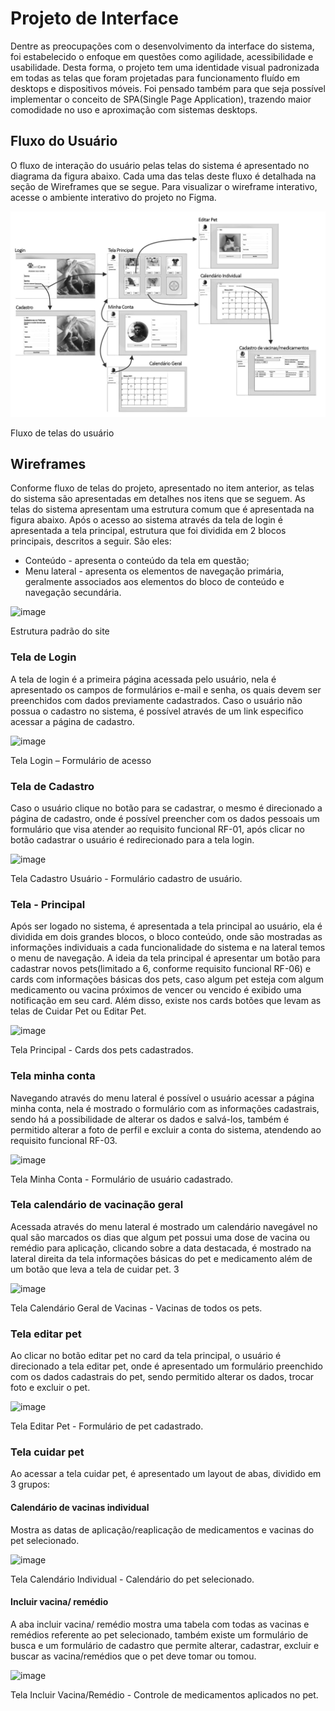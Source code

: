 # Projeto de Interface 

Dentre as preocupações com o desenvolvimento da interface do sistema, foi estabelecido o enfoque em questões como agilidade, acessibilidade e usabilidade. Desta forma, o projeto tem uma identidade visual padronizada em todas as telas que foram projetadas para funcionamento fluído em desktops e dispositivos móveis. Foi pensado também para que seja possível implementar o conceito de SPA(Single Page Application), trazendo maior comodidade no uso e aproximação com sistemas desktops.  

## Fluxo do Usuário 

O fluxo de interação do usuário pelas telas do sistema é apresentado no diagrama da figura abaixo. Cada uma das telas deste fluxo é detalhada na seção de Wireframes que se segue. Para visualizar o wireframe interativo, acesse o <a href="https://www.figma.com/proto/uk6NlzfYOx8shXQK9PPYbQ/PetCare-Projeto?node-id=179%3A466&scaling=min-zoom&page-id=0%3A1&starting-point-node-id=179%3A466"></a>ambiente interativo do projeto no Figma.</a> 

![image](img/Diagrma%20de%20Fluxo.jpg)

Fluxo de telas do usuário 

## Wireframes 

Conforme fluxo de telas do projeto, apresentado no item anterior, as telas do sistema são apresentadas em detalhes nos itens que se seguem. As telas do sistema apresentam uma estrutura comum que é apresentada na figura abaixo. Após o acesso ao sistema através da tela de login é apresentada a tela principal, estrutura que foi dividida em 2 blocos principais, descritos a seguir. São eles: 
<ul>
<li>Conteúdo - apresenta o conteúdo da tela em questão; </li>
<li>Menu lateral - apresenta os elementos de navegação primária, geralmente associados aos elementos do bloco de conteúdo e navegação secundária. </li>
 </ul>

 ![image](https://github.com/ICEI-PUC-Minas-PMV-ADS/PetCare/blob/develop/docs/img/Layout.png)

Estrutura padrão do site 

### Tela de Login 

A tela de login é a primeira página acessada pelo usuário, nela é apresentado os campos de formulários e-mail e senha, os quais devem ser preenchidos com dados previamente cadastrados. Caso o usuário não possua o cadastro no sistema, é possível através de um link especifico acessar a página de cadastro. 

![image](https://github.com/ICEI-PUC-Minas-PMV-ADS/PetCare/blob/develop/docs/img/Tela%20de%20Login.png) 

Tela Login – Formulário de acesso 

### Tela de Cadastro 

Caso o usuário clique no botão para se cadastrar, o mesmo é direcionado a página de cadastro, onde é possível preencher com os dados pessoais um formulário que visa atender ao requisito funcional RF-01, após clicar no botão cadastrar o usuário é redirecionado para a tela login.  

![image](https://github.com/ICEI-PUC-Minas-PMV-ADS/PetCare/blob/develop/docs/img/Tela%20de%20cadastro.png)

Tela Cadastro Usuário - Formulário cadastro de usuário. 

### Tela - Principal 

Após ser logado no sistema, é apresentada a tela principal ao usuário, ela é dividida em dois grandes blocos, o bloco conteúdo, onde são mostradas as informações individuais a cada funcionalidade do sistema e na lateral temos o menu de navegação. A ideia da tela principal é apresentar um botão para cadastrar novos pets(limitado a 6, conforme requisito funcional RF-06) e cards com informações básicas dos pets, caso algum pet esteja com algum medicamento ou vacina próximos de vencer ou vencido é exibido uma notificação em seu card. Além disso, existe nos cards botões que levam as telas de Cuidar Pet ou Editar Pet.  

![image](https://github.com/ICEI-PUC-Minas-PMV-ADS/PetCare/blob/develop/docs/img/Tela%20Principal.png)

Tela Principal - Cards dos pets cadastrados.

### Tela minha conta 

Navegando através do menu lateral é possível o usuário acessar a página minha conta, nela é mostrado o formulário com as informações cadastrais, sendo há a possibilidade de alterar os dados e salvá-los, também é permitido alterar a foto de perfil e excluir a conta do sistema, atendendo ao requisito funcional RF-03. 

![image](https://github.com/ICEI-PUC-Minas-PMV-ADS/PetCare/blob/develop/docs/img/Tela%20Minha%20Conta.png)

Tela Minha Conta - Formulário de usuário cadastrado.

### Tela calendário de vacinação geral 

Acessada através do menu lateral é mostrado um calendário navegável no qual são marcados os dias que algum pet possui uma dose de vacina ou remédio para aplicação, clicando sobre a data destacada, é mostrado na lateral direita da tela informações básicas do pet e medicamento além de um botão que leva a tela de cuidar pet. 3

![image](https://github.com/ICEI-PUC-Minas-PMV-ADS/PetCare/blob/develop/docs/img/Tela%20Calend%C3%A1rio%20Vacinas%20Geral.png)

Tela Calendário Geral de Vacinas - Vacinas de todos os pets. 

### Tela editar pet 

Ao clicar no botão editar pet no card da tela principal, o usuário é direcionado a tela editar pet, onde é apresentado um formulário preenchido com os dados cadastrais do pet,  sendo permitido alterar os dados, trocar foto e excluir o pet.

![image](https://github.com/ICEI-PUC-Minas-PMV-ADS/PetCare/blob/develop/docs/img/Tela%20Editar%20Pet.png)

Tela Editar Pet - Formulário de pet cadastrado.

### Tela cuidar pet 

Ao acessar a tela cuidar pet, é apresentado um layout de abas, dividido em 3 grupos: 
#### Calendário de vacinas individual 

Mostra as datas de aplicação/reaplicação de medicamentos e vacinas do pet selecionado.  

![image](https://github.com/ICEI-PUC-Minas-PMV-ADS/PetCare/blob/develop/docs/img/Tela%20Calend%C3%A1rio%20Vacinas%20Individual.png)

Tela Calendário Individual - Calendário do pet selecionado.

#### Incluir vacina/ remédio 

A aba incluir vacina/ remédio mostra uma tabela com todas as vacinas e remédios referente ao pet selecionado, também existe um formulário de busca e um formulário de cadastro que permite alterar, cadastrar, excluir e buscar as vacina/remédios que o pet deve tomar ou tomou. 

![image](https://github.com/ICEI-PUC-Minas-PMV-ADS/PetCare/blob/develop/docs/img/Medicamentos.png)

Tela Incluir Vacina/Remédio - Controle de medicamentos aplicados no pet.